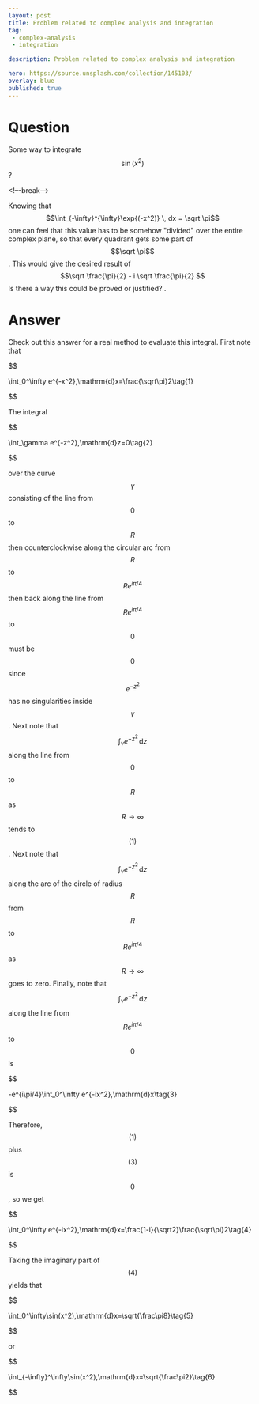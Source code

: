 ```yaml
---
layout: post
title: Problem related to complex analysis and integration
tag:
 - complex-analysis
 - integration

description: Problem related to complex analysis and integration

hero: https://source.unsplash.com/collection/145103/
overlay: blue 
published: true
---
```


# Question 

Some way to integrate $$\sin(x^2)$$? 

<!–-break-–>


Knowing that $$\int_{-\infty}^{\infty}\exp{(-x^2)} \, dx = \sqrt \pi$$ one can feel that this value has to be somehow "divided" over the entire complex plane, so that every quadrant gets some part of $$\sqrt \pi$$.
 This would give the desired result of $$\sqrt \frac{\pi}{2} - i \sqrt \frac{\pi}{2} $$
Is there a way this could be proved or justified? 
.


# Answer 


Check out this answer for a real method to evaluate this integral.
First note that


$$


\int_0^\infty e^{-x^2}\,\mathrm{d}x=\frac{\sqrt\pi}2\tag{1}


$$


The integral


$$


\int_\gamma e^{-z^2}\,\mathrm{d}z=0\tag{2}


$$


over the curve $$\gamma$$ consisting of the line from $$0$$ to $$R$$ then counterclockwise along the circular arc from $$R$$ to $$Re^{i\pi/4}$$ then back along the line from $$Re^{i\pi/4}$$ to $$0$$ must be $$0$$ since $$e^{-z^2}$$ has no singularities inside $$\gamma$$.
Next note that $$\int_\gamma e^{-z^2}\,\mathrm{d}z$$ along the line from $$0$$ to $$R$$ as $$R\to\infty$$ tends to $$(1)$$.
Next note that $$\int_\gamma e^{-z^2}\,\mathrm{d}z$$ along the arc of the circle of radius $$R$$ from $$R$$ to $$Re^{i\pi/4}$$ as $$R\to\infty$$ goes to zero.
Finally, note that $$\int_\gamma e^{-z^2}\,\mathrm{d}z$$ along the line from $$Re^{i\pi/4}$$ to $$0$$ is


$$


-e^{i\pi/4}\int_0^\infty e^{-ix^2}\,\mathrm{d}x\tag{3}


$$


Therefore, $$(1)$$ plus $$(3)$$ is $$0$$, so we get


$$


\int_0^\infty e^{-ix^2}\,\mathrm{d}x=\frac{1-i}{\sqrt2}\frac{\sqrt\pi}2\tag{4}


$$


Taking the imaginary part of $$(4)$$ yields that


$$


\int_0^\infty\sin(x^2)\,\mathrm{d}x=\sqrt{\frac\pi8}\tag{5}


$$


or


$$


\int_{-\infty}^\infty\sin(x^2)\,\mathrm{d}x=\sqrt{\frac\pi2}\tag{6}


$$



